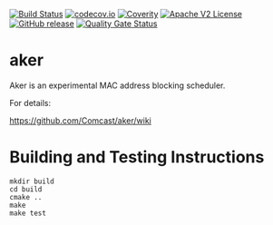 [![Build Status](https://travis-ci.com/xmidt-org/aker.svg?branch=main)](https://travis-ci.com/xmidt-org/aker)
[![codecov.io](http://codecov.io/github/xmidt-org/aker/coverage.svg?branch=main)](http://codecov.io/github/xmidt-org/aker?branch=main)
[![Coverity](https://img.shields.io/coverity/scan/14083.svg)](https://scan.coverity.com/projects/comcast-aker)
[![Apache V2 License](http://img.shields.io/badge/license-Apache%20V2-blue.svg)](https://github.com/xmidt-org/aker/blob/main/LICENSE)
[![GitHub release](https://img.shields.io/github/release/xmidt-org/aker.svg)](CHANGELOG.md)
[![Quality Gate Status](https://sonarcloud.io/api/project_badges/measure?project=xmidt-org_aker&metric=alert_status)](https://sonarcloud.io/dashboard?id=xmidt-org_aker)

# aker

Aker is an experimental MAC address blocking scheduler.

For details:

https://github.com/Comcast/aker/wiki


# Building and Testing Instructions

```
mkdir build
cd build
cmake ..
make
make test
```
